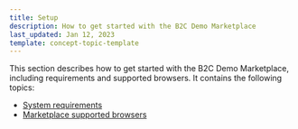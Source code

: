```yaml
---
title: Setup
description: How to get started with the B2C Demo Marketplace
last_updated: Jan 12, 2023
template: concept-topic-template
---
```


This section describes how to get started with the B2C Demo Marketplace, including requirements and supported browsers. It contains the following topics:
* [System requirements](/docs/marketplace/dev/setup/{{page.version}}/system-requirements.html)
* [Marketplace supported browsers](/docs/marketplace/dev/setup/{{page.version}}/marketplace-supported-browsers.html)
